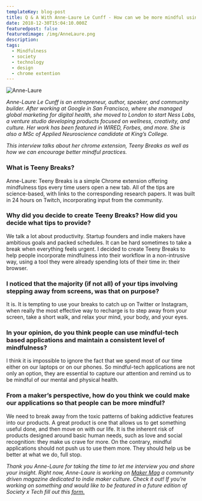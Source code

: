 ```yaml
---
templateKey: blog-post
title: Q & A With Anne-Laure Le Cunff - How can we be more mindful using technology?
date: 2018-12-30T15:04:10.000Z
featuredpost: false
featuredimage: /img/AnneLaure.png
description:
tags:
  - Mindfulness
  - society
  - technology
  - design
  - chrome extention
---
```


![Anne-Laure](/img/anne-laure-headshot.png)

*Anne-Laure Le Cunff is an entrepreneur, author, speaker, and community builder. After working at Google in San Francisco, where she managed global marketing for digital health, she moved to London to start Ness Labs, a venture studio developing products focused on wellness, creativity, and culture. Her work has been featured in WIRED, Forbes, and more. She is also a MSc of Applied Neuroscience candidate at King’s College.*

*This interview talks about her chrome extension, Teeny Breaks as well as how we can encourage better mindful practices.*

### What is Teeny Breaks?

Anne-Laure: Teeny Breaks is a simple Chrome extension offering mindfulness tips every time users open a new tab. All of the tips are science-based, with links to the corresponding research papers. It was built in 24 hours on Twitch, incorporating input from the community.

### Why did you decide to create Teeny Breaks? How did you decide what tips to provide?

We talk a lot about productivity. Startup founders and indie makers have ambitious goals and packed schedules. It can be hard sometimes to take a break when everything feels urgent. I decided to create Teeny Breaks to help people incorporate mindfulness into their workflow in a non-intrusive way, using a tool they were already spending lots of their time in: their browser.


### I noticed that the majority (if not all) of your tips involving stepping away from screens, was that on purpose?

It is. It is tempting to use your breaks to catch up on Twitter or Instagram, when really the most effective way to recharge is to step away from your screen, take a short walk, and relax your mind, your body, and your eyes.

### In your opinion, do you think people can use mindful-tech based applications and maintain a consistent level of mindfulness?

I think it is impossible to ignore the fact that we spend most of our time either on our laptops or on our phones. So mindful-tech applications are not only an option, they are essential to capture our attention and remind us to be mindful of our mental and physical health.

### From a maker’s perspective, how do you think we could make our applications so that people can be more mindful?

We need to break away from the toxic patterns of baking addictive features into our products. A great product is one that allows us to get something useful done, and then move on with our life. It is the inherent risk of products designed around basic human needs, such as love and social recognition: they make us crave for more. On the contrary, mindful applications should not push us to use them more. They should help us be better at what we do, full stop.


*Thank you Anne-Laure for taking the time to let me interview you and share your insight. Right now, Anne-Laure is working on [Maker Mag](https://makermag.com/) a community driven magazine dedicated to indie maker culture. Check it out! If you’re working on something and would like to be featured in a future edition of Society x Tech fill out this [form.](https://docs.google.com/forms/d/e/1FAIpQLScLkKF6cnloKU8q8fElsCOww6Xna-pLZn_xJwV74EeQM-Rq4g/viewform)*